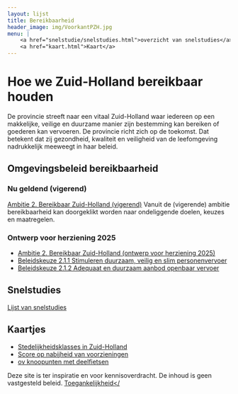 ```yaml
---
layout: lijst
title: Bereikbaarheid
header_image: img/VoorkantPZH.jpg
menu: |
    <a href="snelstudie/snelstudies.html">overzicht van snelstudies</a>
    <a href="kaart.html">Kaart</a>
---
```

# Hoe we Zuid-Holland bereikbaar houden

De provincie streeft naar een vitaal Zuid-Holland waar iedereen op een makkelijke, veilige en duurzame manier zijn bestemming kan bereiken of goederen kan vervoeren. De provincie richt zich op de toekomst. Dat betekent dat zij gezondheid, kwaliteit en veiligheid van de leefomgeving nadrukkelijk meeweegt in haar beleid. 

## Omgevingsbeleid bereikbaarheid
### Nu geldend (vigerend)
[Ambitie 2. Bereikbaar Zuid-Holland (vigerend)](https://omgevingsbeleid.zuid-holland.nl/omgevingsvisie/ambities/44d0fb02-3625-464b-8c20-40947626a184)
Vanuit de (vigerende) ambitie bereikbaarheid kan doorgeklikt worden naar ondeliggende doelen, keuzes en maatregelen.

### Ontwerp voor herziening 2025
- [Ambitie 2. Bereikbaar Zuid-Holland (ontwerp voor herziening 2025)](https://omgevingsbeleid.zuid-holland.nl/omgevingsvisie/ambities/ontwerpversie/4/f1f7e4be-cd34-4609-a67b-74491baeedd6)
- [Beleidskeuze 2.1.1 Stimuleren duurzaam, veilig en slim personenvervoer](https://omgevingsbeleid.zuid-holland.nl/omgevingsvisie/beleidskeuzes/ontwerpversie/4/89483481-2f0d-44ba-abf3-6bf0fd1bf0f3)
- [Beleidskeuze 2.1.2 Adequaat en duurzaam aanbod openbaar vervoer](https://omgevingsbeleid.zuid-holland.nl/omgevingsvisie/beleidskeuzes/ontwerpversie/4/81570c0d-e5fd-41ba-8070-78cb421d2e4f)


## Snelstudies
[Lijst van snelstudies](snelstudie/snelstudies)



## Kaartjes
- [Stedelijkheidsklasses in Zuid-Holland](https://provincie-zuid-holland.github.io/mobiliteit/kaart?par=10)
- [Score op nabijheid van voorzieningen](https://provincie-zuid-holland.github.io/mobiliteit/kaart?par=1)
- [ov knoopunten met deelfietsen](https://provincie-zuid-holland.github.io/mobiliteit/kaart?p=os)

Deze site is ter inspiratie en voor kennisoverdracht. De inhoud is geen vastgesteld beleid. <a href="https://www.zuid-holland.nl/algemeen/toegankelijkheid/">Toegankelijkheid</
